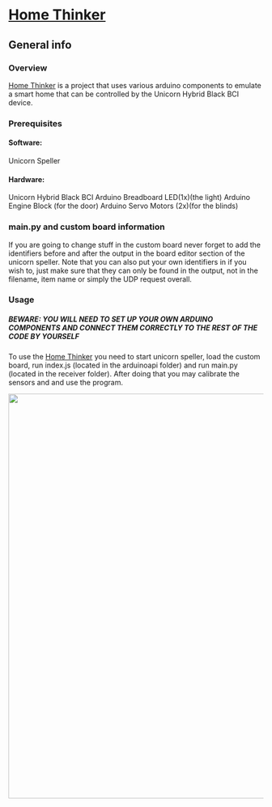 # [Home Thinker](https://github.com/resonanceee/BR41N.IO-Smart-Home-Control)

## General info
### Overview
[Home Thinker](https://github.com/resonanceee/BR41N.IO-Smart-Home-Control) is a project that uses various arduino components to emulate a smart home that can be controlled by the Unicorn Hybrid Black BCI device.

### Prerequisites
#### Software:
Unicorn Speller
#### Hardware:
Unicorn Hybrid Black BCI
Arduino Breadboard
LED(1x)(the light)
Arduino Engine Block (for the door)
Arduino Servo Motors (2x)(for the blinds)


### main.py and custom board information
If you are going to change stuff in the custom board never forget to add the identifiers before and after the output in the board editor section of the unicorn speller. Note that you can also put your own identifiers in if you wish to, just make sure that they can only be found in the output, not in the filename, item name or simply the UDP request overall.


### Usage
##### BEWARE: YOU WILL NEED TO SET UP YOUR OWN ARDUINO COMPONENTS AND CONNECT THEM CORRECTLY TO THE REST OF THE CODE BY YOURSELF
To use the [Home Thinker](https://github.com/resonanceee/BR41N.IO-Smart-Home-Control) you need to start unicorn speller, load the custom board, run index.js (located in the arduinoapi folder) and run main.py (located in the receiver folder).
After doing that you may calibrate the sensors and and use the program.


<img src="https://i.imgur.com/apkin9h.gif" width="800">

